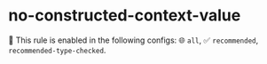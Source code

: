 # no-constructed-context-value

💼 This rule is enabled in the following configs: 🌐 `all`, ✅ `recommended`, `recommended-type-checked`.

<!-- end auto-generated rule header -->
